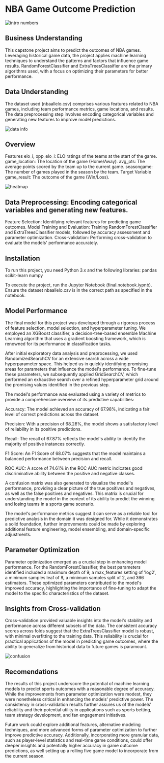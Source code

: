 # NBA Game Outcome Prediction

![intro numbers](https://github.com/JaCoBaMbErT/Capstone_NBA_Predict/blob/main/Images/sports%20book%20numebrs.JPG)

## Business Understanding

This capstone project aims to predict the outcomes of NBA games. Leveraging historical game data, the project applies machine learning techniques to understand the patterns and factors that influence game results. RandomForestClassifier and ExtraTreesClassifier are the primary algorithms used, with a focus on optimizing their parameters for better performance.

## Data Understanding
The dataset used (nbaallelo.csv) comprises various features related to NBA games, including team performance metrics, game locations, and results. The data preprocessing step involves encoding categorical variables and generating new features to improve model predictions.

![data info](https://github.com/JaCoBaMbErT/Capstone_NBA_Predict/blob/main/Images/data%20values.png)


## Overview

Features
elo_i, opp_elo_i: ELO ratings of the teams at the start of the game.
game_location: The location of the game (Home/Away).
avg_pts: The average points scored by the team up to the current game.
seasongame: The number of games played in the season by the team.
Target Variable
game_result: The outcome of the game (Win/Loss).

![heatmap](https://github.com/JaCoBaMbErT/Capstone_NBA_Predict/blob/main/Images/heatmap.png)


## Data Preprocessing: Encoding categorical variables and generating new features.
Feature Selection: Identifying relevant features for predicting game outcomes.
Model Training and Evaluation: Training RandomForestClassifier and ExtraTreesClassifier models, followed by accuracy assessment and parameter optimization.
Cross-validation: Performing cross-validation to evaluate the models' performance accurately.


## Installation
To run this project, you need Python 3.x and the following libraries:
pandas
scikit-learn
numpy


To execute the project, run the Jupyter Notebook (final.notebook.iypnb). Ensure the dataset nbaallelo.csv is in the correct path as specified in the notebook.


## Model Performance

The final model for this project was developed through a rigorous process of feature selection, model selection, and hyperparameter tuning. We employed an XGBoost classifier, a decision-tree-based ensemble Machine Learning algorithm that uses a gradient boosting framework, which is renowned for its performance in classification tasks.

After initial exploratory data analysis and preprocessing, we used RandomizedSearchCV for an extensive search across a wide hyperparameter space. This helped us in quickly identifying promising areas for parameters that influence the model's performance. To fine-tune these parameters, we subsequently applied GridSearchCV, which performed an exhaustive search over a refined hyperparameter grid around the promising values identified in the previous step.

The model's performance was evaluated using a variety of metrics to provide a comprehensive overview of its predictive capabilities:

Accuracy: The model achieved an accuracy of 67.98%, indicating a fair level of correct predictions across the dataset.

Precision: With a precision of 68.28%, the model shows a satisfactory level of reliability in its positive predictions.

Recall: The recall of 67.87% reflects the model's ability to identify the majority of positive instances correctly.

F1 Score: An F1 Score of 68.07% suggests that the model maintains a balanced performance between precision and recall.

ROC AUC: A score of 74.61% in the ROC AUC metric indicates good discriminative ability between the positive and negative classes.

A confusion matrix was also generated to visualize the model's performance, providing a clear picture of the true positives and negatives, as well as the false positives and negatives. This matrix is crucial for understanding the model in the context of its ability to predict the winning and losing teams in a sports game scenario.

The model's performance metrics suggest it can serve as a reliable tool for predictive analysis in the domain it was designed for. While it demonstrates a solid foundation, further improvements could be made by exploring additional feature engineering, model ensembling, and domain-specific adjustments.

## Parameter Optimization

Parameter optimization emerged as a crucial step in enhancing model performance. For the RandomForestClassifier, the best parameters identified included a maximum depth of 9, a max_features setting of 'log2', a minimum samples leaf of 8, a minimum samples split of 2, and 366 estimators. These optimized parameters contributed to the model's improved accuracy, highlighting the importance of fine-tuning to adapt the model to the specific characteristics of the dataset.

## Insights from Cross-validation

Cross-validation provided valuable insights into the model's stability and performance across different subsets of the data. The consistent accuracy scores across folds suggest that the ExtraTreesClassifier model is robust, with minimal overfitting to the training data. This reliability is crucial for practical applications of the model in predicting game outcomes, where the ability to generalize from historical data to future games is paramount.


![confusion](https://github.com/JaCoBaMbErT/Capstone_NBA_Predict/blob/main/Images/final%20confusion.png)

## Recomendations

The results of this project underscore the potential of machine learning models to predict sports outcomes with a reasonable degree of accuracy. While the improvements from parameter optimization were modest, they were nonetheless critical in enhancing the models' predictive power. The consistency in cross-validation results further assures us of the models' reliability and their potential utility in applications such as sports betting, team strategy development, and fan engagement initiatives.

Future work could explore additional features, alternative modeling techniques, and more advanced forms of parameter optimization to further improve predictive accuracy. Additionally, incorporating more granular data, such as player-level statistics and real-time game conditions, could offer deeper insights and potentially higher accuracy in game outcome predictions, as well setting up a rolling five game model to incorporate from the current season.



